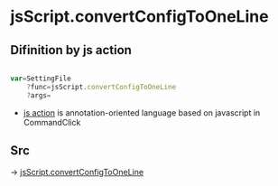 # jsScript.convertConfigToOneLine

## Difinition by js action

```js.js

var=SettingFile
	?func=jsScript.convertConfigToOneLine
	?args=

```

- [js action]() is annotation-oriented language based on javascript in CommandClick

## Src

-> [jsScript.convertConfigToOneLine](https://github.com/puutaro/CommandClick/blob/master/app/src/main/java/com/puutaro/commandclick/fragment_lib/terminal_fragment/js_interface/edit/JsScript.kt#L163)


